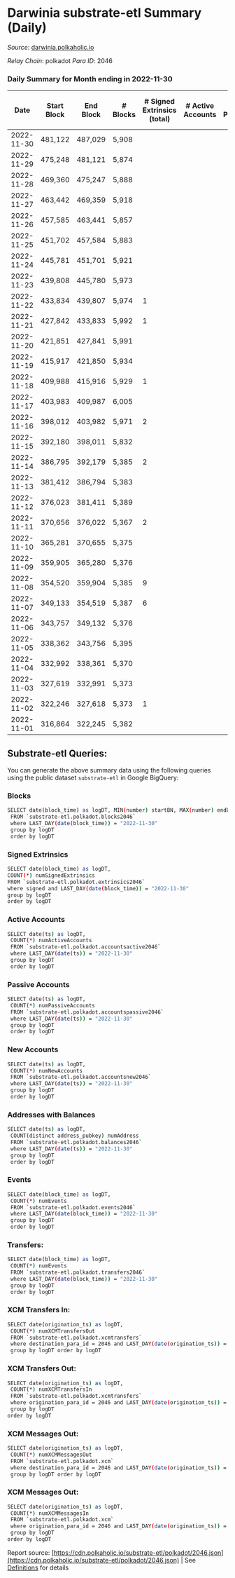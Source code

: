 # Darwinia substrate-etl Summary (Daily)

_Source_: [darwinia.polkaholic.io](https://darwinia.polkaholic.io)

*Relay Chain*: polkadot
*Para ID*: 2046



### Daily Summary for Month ending in 2022-11-30


| Date | Start Block | End Block | # Blocks | # Signed Extrinsics (total) | # Active Accounts | # Passive | # New | # Addresses with Balances | # Events | # Transfers | # XCM Transfers In | # XCM Transfers Out | # XCM In | # XCM Out | Issues | 
| ---- | ----------- | --------- | -------- | --------------------------- | ----------------- | --------- | ----- | ------------------------- | -------- | ----------- | ------------------ | ------------------- | -------- | --------- | ------ |
| 2022-11-30 | 481,122 | 487,029 | 5,908 |  |  |  |  | 21 | 11,819 |   |   |   |  |  |  |
| 2022-11-29 | 475,248 | 481,121 | 5,874 |  |  |  |  | 21 | 11,751 |   |   |   |  |  |  |
| 2022-11-28 | 469,360 | 475,247 | 5,888 |  |  |  |  | 21 | 11,780 |   |   |   |  |  |  |
| 2022-11-27 | 463,442 | 469,359 | 5,918 |  |  |  |  | 21 | 11,839 |   |   |   |  |  |  |
| 2022-11-26 | 457,585 | 463,441 | 5,857 |  |  |  |  |  | 11,717 |   |   |   |  |  |  |
| 2022-11-25 | 451,702 | 457,584 | 5,883 |  |  |  |  | 21 | 11,770 |   |   |   |  |  |  |
| 2022-11-24 | 445,781 | 451,701 | 5,921 |  |  |  |  | 21 | 11,845 |   |   |   |  |  |  |
| 2022-11-23 | 439,808 | 445,780 | 5,973 |  |  |  |  | 21 | 11,949 |   |   |   |  |  |  |
| 2022-11-22 | 433,834 | 439,807 | 5,974 | 1 |  |  |  |  | 12,021 | 61  | 1  | 1  |  |  |  |
| 2022-11-21 | 427,842 | 433,833 | 5,992 | 1 |  |  |  | 21 | 12,058 | 61  | 1  | 1  |  |  |  |
| 2022-11-20 | 421,851 | 427,841 | 5,991 |  |  |  |  | 21 | 11,988 |   | 1  |   |  |  |  |
| 2022-11-19 | 415,917 | 421,850 | 5,934 |  |  |  |  |  | 11,874 |   | 1  |   |  |  |  |
| 2022-11-18 | 409,988 | 415,916 | 5,929 | 1 |  |  |  | 21 | 11,868 |   |   |   |  |  |  |
| 2022-11-17 | 403,983 | 409,987 | 6,005 |  |  |  |  |  | 12,013 |   |   |   |  |  |  |
| 2022-11-16 | 398,012 | 403,982 | 5,971 | 2 |  |  |  |  | 12,085 | 122  | 2  | 2  |  |  |  |
| 2022-11-15 | 392,180 | 398,011 | 5,832 |  |  |  |  |  | 11,668 |   |   |   |  |  |  |
| 2022-11-14 | 386,795 | 392,179 | 5,385 | 2 |  |  |  |  | 10,913 | 122  | 2  | 2  |  |  |  |
| 2022-11-13 | 381,412 | 386,794 | 5,383 |  |  |  |  | 21 | 10,769 |   |   |   |  |  |  |
| 2022-11-12 | 376,023 | 381,411 | 5,389 |  |  |  |  |  | 10,781 |   |   |   |  |  |  |
| 2022-11-11 | 370,656 | 376,022 | 5,367 | 2 |  |  |  |  | 10,877 | 122  | 2  | 2  |  |  |  |
| 2022-11-10 | 365,281 | 370,655 | 5,375 |  |  |  |  |  | 10,753 |   |   |   |  |  |  |
| 2022-11-09 | 359,905 | 365,280 | 5,376 |  |  |  |  |  | 10,755 |   |   |   |  |  |  |
| 2022-11-08 | 354,520 | 359,904 | 5,385 | 9 |  |  |  | 21 | 11,136 | 326  |   |   |  |  |  |
| 2022-11-07 | 349,133 | 354,519 | 5,387 | 6 |  |  |  |  | 11,011 | 209  |   |   |  |  |  |
| 2022-11-06 | 343,757 | 349,132 | 5,376 |  |  |  |  |  | 10,755 |   |   |   |  |  |  |
| 2022-11-05 | 338,362 | 343,756 | 5,395 |  |  |  |  | 21 | 10,793 |   |   |   |  |  |  |
| 2022-11-04 | 332,992 | 338,361 | 5,370 |  |  |  |  | 21 | 10,743 |   |   |   |  |  |  |
| 2022-11-03 | 327,619 | 332,991 | 5,373 |  |  |  |  |  | 10,748 |   |   |   |  |  |  |
| 2022-11-02 | 322,246 | 327,618 | 5,373 | 1 |  |  |  | 21 | 10,823 | 61  | 1  | 1  |  |  |  |
| 2022-11-01 | 316,864 | 322,245 | 5,382 |  |  |  |  | 21 | 10,767 |   |   |   |  |  |  |

## Substrate-etl Queries:
You can generate the above summary data using the following queries using the public dataset `substrate-etl` in Google BigQuery:

### Blocks
```bash
SELECT date(block_time) as logDT, MIN(number) startBN, MAX(number) endBN, COUNT(*) numBlocks 
 FROM `substrate-etl.polkadot.blocks2046`  
 where LAST_DAY(date(block_time)) = "2022-11-30" 
 group by logDT 
 order by logDT
```

### Signed Extrinsics
```bash
SELECT date(block_time) as logDT, 
COUNT(*) numSignedExtrinsics 
FROM `substrate-etl.polkadot.extrinsics2046`  
where signed and LAST_DAY(date(block_time)) = "2022-11-30" 
group by logDT 
order by logDT
```

### Active Accounts
```bash
SELECT date(ts) as logDT, 
 COUNT(*) numActiveAccounts 
 FROM `substrate-etl.polkadot.accountsactive2046` 
 where LAST_DAY(date(ts)) = "2022-11-30" 
 group by logDT 
 order by logDT
```

### Passive Accounts
```bash
SELECT date(ts) as logDT, 
 COUNT(*) numPassiveAccounts 
 FROM `substrate-etl.polkadot.accountspassive2046` 
 where LAST_DAY(date(ts)) = "2022-11-30" 
 group by logDT 
 order by logDT
```

### New Accounts
```bash
SELECT date(ts) as logDT, 
 COUNT(*) numNewAccounts 
 FROM `substrate-etl.polkadot.accountsnew2046` 
 where LAST_DAY(date(ts)) = "2022-11-30" 
 group by logDT
 order by logDT
```

### Addresses with Balances
```bash
SELECT date(ts) as logDT,
 COUNT(distinct address_pubkey) numAddress 
 FROM `substrate-etl.polkadot.balances2046` 
 where LAST_DAY(date(ts)) = "2022-11-30" 
 group by logDT 
 order by logDT
```

### Events
```bash
SELECT date(block_time) as logDT, 
 COUNT(*) numEvents 
 FROM `substrate-etl.polkadot.events2046` 
 where LAST_DAY(date(block_time)) = "2022-11-30" 
 group by logDT 
 order by logDT
```

### Transfers:
```bash
SELECT date(block_time) as logDT, 
 COUNT(*) numEvents 
 FROM `substrate-etl.polkadot.transfers2046` 
 where LAST_DAY(date(block_time)) = "2022-11-30" 
 group by logDT 
 order by logDT
```

### XCM Transfers In:
```bash
SELECT date(origination_ts) as logDT, 
 COUNT(*) numXCMTransfersOut 
 FROM `substrate-etl.polkadot.xcmtransfers` 
 where destination_para_id = 2046 and LAST_DAY(date(origination_ts)) = "2022-11-30" 
 group by logDT order by logDT
```

### XCM Transfers Out:
```bash
SELECT date(origination_ts) as logDT, 
 COUNT(*) numXCMTransfersIn 
 FROM `substrate-etl.polkadot.xcmtransfers` 
 where origination_para_id = 2046 and LAST_DAY(date(origination_ts)) = "2022-11-30" 
 group by logDT 
order by logDT
```

### XCM Messages Out:
```bash
SELECT date(origination_ts) as logDT, 
 COUNT(*) numXCMMessagesOut 
 FROM `substrate-etl.polkadot.xcm` 
 where destination_para_id = 2046 and LAST_DAY(date(origination_ts)) = "2022-11-30" 
 group by logDT order by logDT
```

### XCM Messages Out:
```bash
SELECT date(origination_ts) as logDT, 
 COUNT(*) numXCMMessagesIn 
 FROM `substrate-etl.polkadot.xcm` 
 where origination_para_id = 2046 and LAST_DAY(date(origination_ts)) = "2022-11-30" 
 group by logDT 
order by logDT
```


Report source: [https://cdn.polkaholic.io/substrate-etl/polkadot/2046.json](https://cdn.polkaholic.io/substrate-etl/polkadot/2046.json) | See [Definitions](/DEFINITIONS.md) for details
